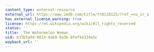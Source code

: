 ```yaml
---
content_type: external-resource
external_url: https://www.imdb.com/title/tt0118125/?ref_=nv_sr_1
has_external_license_warning: true
license: https://en.wikipedia.org/wiki/All_rights_reserved
status: ''
title: _The Watermelon Woman_
uid: b33b5a9d-0814-4ab9-9a3b-0fef9a334a5c
wayback_url: ''
---
```

